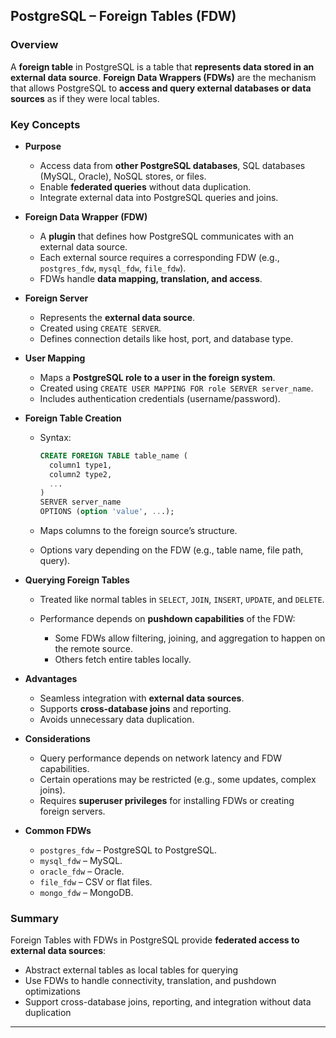 ## PostgreSQL – Foreign Tables (FDW)

### Overview

A **foreign table** in PostgreSQL is a table that **represents data stored in an external data source**. **Foreign Data Wrappers (FDWs)** are the mechanism that allows PostgreSQL to **access and query external databases or data sources** as if they were local tables.

### Key Concepts

* **Purpose**

  * Access data from **other PostgreSQL databases**, SQL databases (MySQL, Oracle), NoSQL stores, or files.
  * Enable **federated queries** without data duplication.
  * Integrate external data into PostgreSQL queries and joins.

* **Foreign Data Wrapper (FDW)**

  * A **plugin** that defines how PostgreSQL communicates with an external data source.
  * Each external source requires a corresponding FDW (e.g., `postgres_fdw`, `mysql_fdw`, `file_fdw`).
  * FDWs handle **data mapping, translation, and access**.

* **Foreign Server**

  * Represents the **external data source**.
  * Created using `CREATE SERVER`.
  * Defines connection details like host, port, and database type.

* **User Mapping**

  * Maps a **PostgreSQL role to a user in the foreign system**.
  * Created using `CREATE USER MAPPING FOR role SERVER server_name`.
  * Includes authentication credentials (username/password).

* **Foreign Table Creation**

  * Syntax:

    ```sql
    CREATE FOREIGN TABLE table_name (
      column1 type1,
      column2 type2,
      ...
    )
    SERVER server_name
    OPTIONS (option 'value', ...);
    ```
  * Maps columns to the foreign source’s structure.
  * Options vary depending on the FDW (e.g., table name, file path, query).

* **Querying Foreign Tables**

  * Treated like normal tables in `SELECT`, `JOIN`, `INSERT`, `UPDATE`, and `DELETE`.
  * Performance depends on **pushdown capabilities** of the FDW:

    * Some FDWs allow filtering, joining, and aggregation to happen on the remote source.
    * Others fetch entire tables locally.

* **Advantages**

  * Seamless integration with **external data sources**.
  * Supports **cross-database joins** and reporting.
  * Avoids unnecessary data duplication.

* **Considerations**

  * Query performance depends on network latency and FDW capabilities.
  * Certain operations may be restricted (e.g., some updates, complex joins).
  * Requires **superuser privileges** for installing FDWs or creating foreign servers.

* **Common FDWs**

  * `postgres_fdw` – PostgreSQL to PostgreSQL.
  * `mysql_fdw` – MySQL.
  * `oracle_fdw` – Oracle.
  * `file_fdw` – CSV or flat files.
  * `mongo_fdw` – MongoDB.

### Summary

Foreign Tables with FDWs in PostgreSQL provide **federated access to external data sources**:

* Abstract external tables as local tables for querying
* Use FDWs to handle connectivity, translation, and pushdown optimizations
* Support cross-database joins, reporting, and integration without data duplication

---
